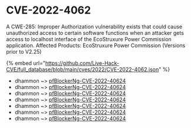 # CVE-2022-4062

A CWE-285: Improper Authorization vulnerability exists that could cause unauthorized access to certain software functions when an attacker gets access to localhost interface of the EcoStruxure Power Commission application. Affected Products: EcoStruxure Power Commission (Versions prior to V2.25)

{% embed url="https://github.com/Live-Hack-CVE/full_database/blob/main/cves/2022/CVE-2022-4062.json" %}


* dhammon ~> [pfBlockerNg-CVE-2022-40624](https://www.alice-snow.ru/2022/database/cve-2022-4062/pfblockerng-cve-2022-40624-dhammon)
* dhammon ~> [pfBlockerNg-CVE-2022-40624](https://www.alice-snow.ru/2022/database/cve-2022-4062/pfblockerng-cve-2022-40624-dhammon)
* dhammon ~> [pfBlockerNg-CVE-2022-40624](https://www.alice-snow.ru/2022/database/cve-2022-4062/pfblockerng-cve-2022-40624-dhammon)
* dhammon ~> [pfBlockerNg-CVE-2022-40624](https://www.alice-snow.ru/2022/database/cve-2022-4062/pfblockerng-cve-2022-40624-dhammon)
* dhammon ~> [pfBlockerNg-CVE-2022-40624](https://www.alice-snow.ru/2022/database/cve-2022-4062/pfblockerng-cve-2022-40624-dhammon)
* dhammon ~> [pfBlockerNg-CVE-2022-40624](https://www.alice-snow.ru/2022/database/cve-2022-4062/pfblockerng-cve-2022-40624-dhammon)
* dhammon ~> [pfBlockerNg-CVE-2022-40624](https://www.alice-snow.ru/2022/database/cve-2022-4062/pfblockerng-cve-2022-40624-dhammon)